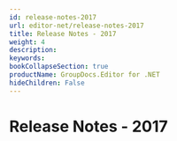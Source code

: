 ```yaml
---
id: release-notes-2017
url: editor-net/release-notes-2017
title: Release Notes - 2017
weight: 4
description: 
keywords: 
bookCollapseSection: true
productName: GroupDocs.Editor for .NET
hideChildren: False
---
```


# Release Notes - 2017
